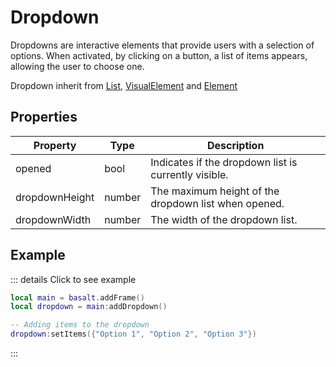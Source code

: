 # Dropdown

Dropdowns are interactive elements that provide users with a selection of options. When activated, by clicking on a button, a list of items appears, allowing the user to choose one.

Dropdown inherit from [List](list), [VisualElement](visualelement) and [Element](element)

## Properties

|Property|Type|Description|
|---|---|---|
|opened|bool|Indicates if the dropdown list is currently visible.
|dropdownHeight|number|The maximum height of the dropdown list when opened.
|dropdownWidth|number|The width of the dropdown list.

## Example

::: details Click to see example
```lua
local main = basalt.addFrame()
local dropdown = main:addDropdown()

-- Adding items to the dropdown
dropdown:setItems({"Option 1", "Option 2", "Option 3"})
```
:::